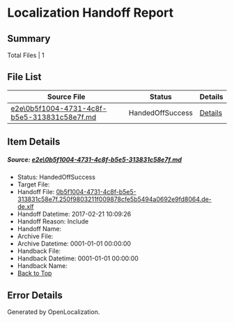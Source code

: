 # <a name='report-top'></a> Localization Handoff Report

## Summary
 Total Files | 1

## File List
 Source File | Status | Details 
 ----------- | ------ | ------- 
 [e2e\0b5f1004-4731-4c8f-b5e5-313831c58e7f.md](https://github.com/OpenLocalizationTestOrg/ol-test4/blob/02cfa98958ee39edcc54700814f424bdec82bbc0/e2e/0b5f1004-4731-4c8f-b5e5-313831c58e7f.md) | HandedOffSuccess | [Details](#37c15fd6ea66be93e6959e84bd7fef94627290f41)

## Item Details
##### <a name='37c15fd6ea66be93e6959e84bd7fef94627290f41'></a> Source: [e2e\0b5f1004-4731-4c8f-b5e5-313831c58e7f.md](https://github.com/OpenLocalizationTestOrg/ol-test4/blob/02cfa98958ee39edcc54700814f424bdec82bbc0/e2e/0b5f1004-4731-4c8f-b5e5-313831c58e7f.md)
* Status: HandedOffSuccess
* Target File: 
* Handoff File: [0b5f1004-4731-4c8f-b5e5-313831c58e7f.250f9803211f009878cfe5b5494a0692e9fd8064.de-de.xlf](https://github.com/OpenLocalizationTestOrg/ol-test4-handoff/blob/0c33aacad038235091d4bbbcad91b779297dab60/ol-handoff/OpenLocalizationTestOrg/ol-test4-dede/xinjiang/ht/0b5f1004-4731-4c8f-b5e5-313831c58e7f.250f9803211f009878cfe5b5494a0692e9fd8064.de-de.xlf)
* Handoff Datetime: 2017-02-21 10:09:26
* Handoff Reason: Include
* Handoff Name: 
* Archive File: 
* Archive Datetime: 0001-01-01 00:00:00
* Handback File: 
* Handback Datetime: 0001-01-01 00:00:00
* Handback Name: 
* [Back to Top](#report-top)


## Error Details

Generated by OpenLocalization.
